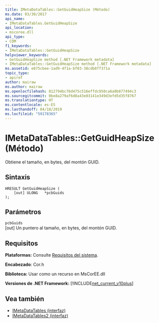 ```yaml
---
title: IMetaDataTables::GetGuidHeapSize (Método)
ms.date: 03/30/2017
api_name:
- IMetaDataTables.GetGuidHeapSize
api_location:
- mscoree.dll
api_type:
- COM
f1_keywords:
- IMetaDataTables::GetGuidHeapSize
helpviewer_keywords:
- GetGuidHeapSize method [.NET Framework metadata]
- IMetaDataTables::GetGuidHeapSize method [.NET Framework metadata]
ms.assetid: e875cbee-1ad9-4f1a-bf03-38cdb8ff371a
topic_type:
- apiref
author: mairaw
ms.author: mairaw
ms.openlocfilehash: 812794bc76d475c516effdc950ca6a0b877494c3
ms.sourcegitcommit: 0be8a279af6d8a43e03141e349d3efd5d35f8767
ms.translationtype: HT
ms.contentlocale: es-ES
ms.lasthandoff: 04/18/2019
ms.locfileid: "59178365"
---
```

# <a name="imetadatatablesgetguidheapsize-method"></a>IMetaDataTables::GetGuidHeapSize (Método)
Obtiene el tamaño, en bytes, del montón GUID.  
  
## <a name="syntax"></a>Sintaxis  
  
```  
HRESULT GetGuidHeapSize (  
    [out] ULONG   *pcbGuids  
);  
```  
  
## <a name="parameters"></a>Parámetros  
 `pcbGuids`  
 [out] Un puntero al tamaño, en bytes, del montón GUID.  
  
## <a name="requirements"></a>Requisitos  
 **Plataformas:** Consulte [Requisitos del sistema](../../../../docs/framework/get-started/system-requirements.md).  
  
 **Encabezado**: Cor.h  
  
 **Biblioteca:** Usar como un recurso en MsCorEE.dll  
  
 **Versiones de .NET Framework:** [!INCLUDE[net_current_v10plus](../../../../includes/net-current-v10plus-md.md)]  
  
## <a name="see-also"></a>Vea también

- [IMetaDataTables (interfaz)](../../../../docs/framework/unmanaged-api/metadata/imetadatatables-interface.md)
- [IMetaDataTables2 (interfaz)](../../../../docs/framework/unmanaged-api/metadata/imetadatatables2-interface.md)
